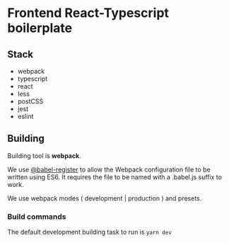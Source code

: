 # Frontend React-Typescript boilerplate

## Stack
- webpack
- typescript
- react
- less
- postCSS
- jest
- eslint

## Building
Building tool is __webpack__.

We use [@babel-register](https://babeljs.io/docs/en/babel-register) to  allow the Webpack
configuration file to be written using ES6. It requires the file to be named with a .babel.js suffix to work.

We use webpack modes ( development | production ) and presets. 

### Build commands
The default development building task to run is
```yarn dev``` 

